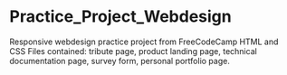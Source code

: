 # Practice_Project_Webdesign
Responsive webdesign practice project from FreeCodeCamp 
HTML and CSS 
Files contained: tribute page, product landing page, technical documentation page, survey form, personal portfolio page.
